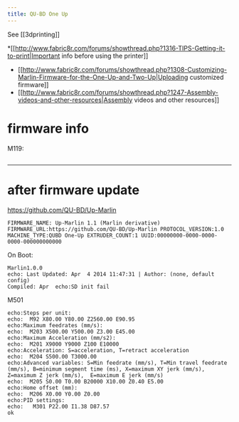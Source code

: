 ```yaml
---
title: QU-BD One Up
---
```


See [[3dprinting]]

*[[http://www.fabric8r.com/forums/showthread.php?1316-TIPS-Getting-it-to-print|Important info before using the printer]]
* [[http://www.fabric8r.com/forums/showthread.php?1308-Customizing-Marlin-Firmware-for-the-One-Up-and-Two-Up|Uploading customized firmware]]
* [[http://www.fabric8r.com/forums/showthread.php?1247-Assembly-videos-and-other-resources|Assembly videos and other resources]]

# firmware info
M119:
```FIRMWARE_NAME:Marlin V1; Sprinter/grbl mashup for gen6 FIRMWARE_URL:https://github.com/ErikZalm/Marlin/ PROTOCOL_VERSION:1.0 MACHINE_TYPE:RapidBot3 EXTRUDER_COUNT:1 UUID:00000000-0000-0000-0000-000000000000
```
---------
# after firmware update
https://github.com/QU-BD/Up-Marlin
```
FIRMWARE_NAME: Up-Marlin 1.1 (Marlin derivative) FIRMWARE_URL:https://github.com/QU-BD/Up-Marlin PROTOCOL_VERSION:1.0 MACHINE_TYPE:QUBD One-Up EXTRUDER_COUNT:1 UUID:00000000-0000-0000-0000-000000000000
```
On Boot:
```
Marlin1.0.0
echo: Last Updated: Apr  4 2014 11:47:31 | Author: (none, default config)
Compiled: Apr  echo:SD init fail
```
M501
```echo:Hardcoded Default Settings Loaded
echo:Steps per unit:
echo:  M92 X80.00 Y80.00 Z2560.00 E90.95
echo:Maximum feedrates (mm/s):
echo:  M203 X500.00 Y500.00 Z3.00 E45.00
echo:Maximum Acceleration (mm/s2):
echo:  M201 X9000 Y9000 Z100 E10000
echo:Acceleration: S=acceleration, T=retract acceleration
echo:  M204 S500.00 T3000.00
echo:Advanced variables: S=Min feedrate (mm/s), T=Min travel feedrate (mm/s), B=minimum segment time (ms), X=maximum XY jerk (mm/s),  Z=maximum Z jerk (mm/s),  E=maximum E jerk (mm/s)
echo:  M205 S0.00 T0.00 B20000 X10.00 Z0.40 E5.00
echo:Home offset (mm):
echo:  M206 X0.00 Y0.00 Z0.00
echo:PID settings:
echo:   M301 P22.00 I1.38 D87.57
ok
```
